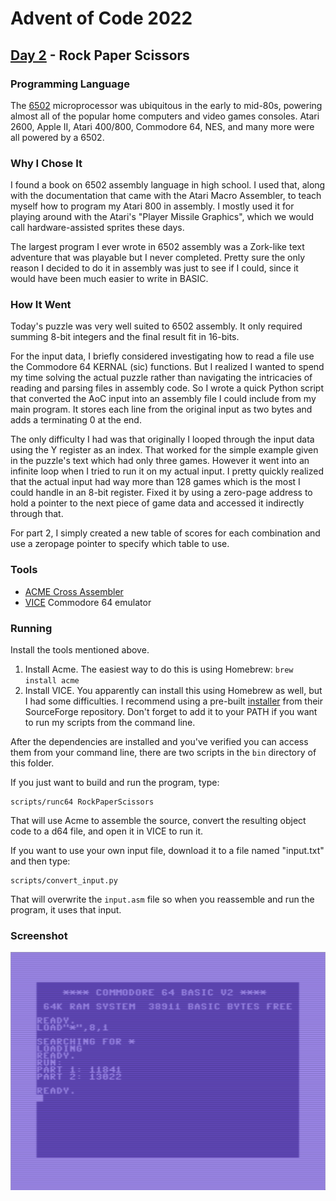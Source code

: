# Advent of Code 2022
## [Day 2](https://adventofcode.com/2022/day/2) - Rock Paper Scissors

### Programming Language 

The [6502](https://en.wikipedia.org/wiki/MOS_Technology_6502) microprocessor was ubiquitous in the early to mid-80s, powering almost all of the popular home computers and video games consoles.
Atari 2600, Apple II, Atari 400/800, Commodore 64, NES, and many more were all powered by a 6502.

### Why I Chose It

I found a book on 6502 assembly language in high school.
I used that, along with the documentation that came with the Atari Macro Assembler, to teach myself how to program my Atari 800 in assembly.
I mostly used it for playing around with the Atari's "Player Missile Graphics", which we would call hardware-assisted sprites these days.

The largest program I ever wrote in 6502 assembly was a Zork-like text adventure that was playable but I never completed.
Pretty sure the only reason I decided to do it in assembly was just to see if I could, since it would have been much easier to write in BASIC.

### How It Went

Today's puzzle was very well suited to 6502 assembly.
It only required summing 8-bit integers and the final result fit in 16-bits.

For the input data, I briefly considered investigating how to read a file use the Commodore 64 KERNAL (sic) functions.
But I realized I wanted to spend my time solving the actual puzzle rather than navigating the intricacies of reading and parsing files in assembly code.
So I wrote a quick Python script that converted the AoC input into an assembly file I could include from my main program.
It stores each line from the original input as two bytes and adds a terminating 0 at the end.

The only difficulty I had was that originally I looped through the input data using the Y register as an index.
That worked for the simple example given in the puzzle's text which had only three games.
However it went into an infinite loop when I tried to run it on my actual input.
I pretty quickly realized that the actual input had way more than 128 games which is the most I could handle in an 8-bit register.
Fixed it by using a zero-page address to hold a pointer to the next piece of game data and accessed it indirectly through that.

For part 2, I simply created a new table of scores for each combination and use a zeropage pointer to specify which table to use.

### Tools

- [ACME Cross Assembler](https://github.com/meonwax/acme/) 
- [VICE](https://vice-emu.sourceforge.io/) Commodore 64 emulator

### Running

Install the tools mentioned above.

1. Install Acme. The easiest way to do this is using Homebrew:
`brew install acme`
2. Install VICE. You apparently can install this using Homebrew as well, but I had some difficulties.
I recommend using a pre-built [installer](https://vice-emu.sourceforge.io/index.html#download) from their SourceForge repository.
Don't forget to add it to your PATH if you want to run my scripts from the command line.

After the dependencies are installed and you've verified you can access them from your command line, there are two scripts in the `bin` directory of this folder.

If you just want to build and run the program, type:

```
scripts/runc64 RockPaperScissors
```

That will use Acme to assemble the source, convert the resulting object code to a d64 file, and open it in VICE to run it.

If you want to use your own input file, download it to a file named "input.txt" and then type:

```
scripts/convert_input.py
```

That will overwrite the `input.asm` file so when you reassemble and run the program, it uses that input.

### Screenshot

![Commodore 64 Screenshot](docs/c64-screenshot.png)
